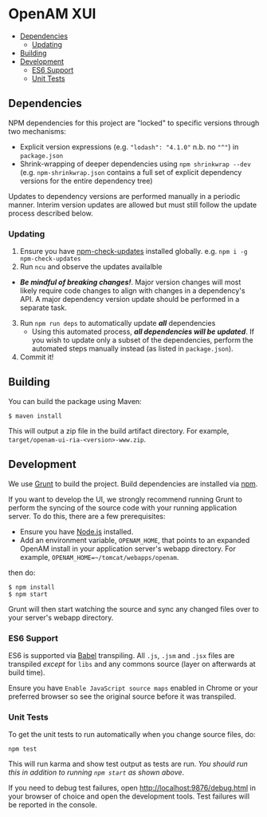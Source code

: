 # OpenAM XUI

<!-- TOC depthFrom:2 depthTo:6 withLinks:1 updateOnSave:1 orderedList:0 -->

- [Dependencies](#dependencies)
	- [Updating](#updating)
- [Building](#building)
- [Development](#development)
	- [ES6 Support](#es6-support)
	- [Unit Tests](#unit-tests)

<!-- /TOC -->

## Dependencies
NPM dependencies for this project are "locked" to specific versions through two mechanisms:
* Explicit version expressions (e.g. `"lodash": "4.1.0"` n.b. no `"^"`) in `package.json`
* Shrink-wrapping of deeper dependencies using `npm shrinkwrap --dev` (e.g. `npm-shrinkwrap.json` contains a full set of explicit dependency versions for the entire dependency tree)

Updates to dependency versions are performed manually in a periodic manner. Interim version updates are allowed but must still follow the update process described below.

### Updating
1. Ensure you have [npm-check-updates](https://www.npmjs.com/package/npm-check-updates) installed globally. e.g. `npm i -g npm-check-updates`
2. Run `ncu` and observe the updates availalble
  * ***Be mindful of breaking changes!***. Major version changes will most likely require code changes to align with changes in a dependency's API. A major dependency version update should be performed in a separate task.
3. Run `npm run deps` to automatically update ***all*** dependencies
    * Using this automated process, ***all dependencies will be updated***. If you wish to update only a subset of the dependencies, perform the automated steps manually instead (as listed in `package.json`).
4. Commit it!

## Building
You can build the package using Maven:

```
$ maven install
```

This will output a zip file in the build artifact directory. For example, `target/openam-ui-ria-<version>-www.zip`.

## Development

We use [Grunt](http://gruntjs.com/) to build the project. Build dependencies are installed via
[npm](https://www.npmjs.com/).

If you want to develop the UI, we strongly recommend running Grunt to perform the syncing of the source code with your
running application server. To do this, there are a few prerequisites:

* Ensure you have [Node.js](https://nodejs.org/) installed.
* Add an environment variable, `OPENAM_HOME`, that points to an expanded OpenAM install in your application server's
webapp directory. For example, `OPENAM_HOME=~/tomcat/webapps/openam`.

then do:

```
$ npm install
$ npm start
```

Grunt will then start watching the source and sync any changed files over to your server's webapp directory.

### ES6 Support
ES6 is supported via [Babel](https://babeljs.io) transpiling. All `.js`, `.jsm` and `.jsx` files are transpiled *except* for `libs` and any commons source (layer on afterwards at build time).

Ensure you have `Enable JavaScript source maps` enabled in Chrome or your preferred browser so see the original source before it was transpiled.

### Unit Tests
To get the unit tests to run automatically when you change source files, do:

```
npm test
```

This will run karma and show test output as tests are run. _You should run this in addition to running `npm start` as shown
above_.

If you need to debug test failures, open [http://localhost:9876/debug.html](http://localhost:9876/debug.html) in your
browser of choice and open the development tools. Test failures will be reported in the console.
